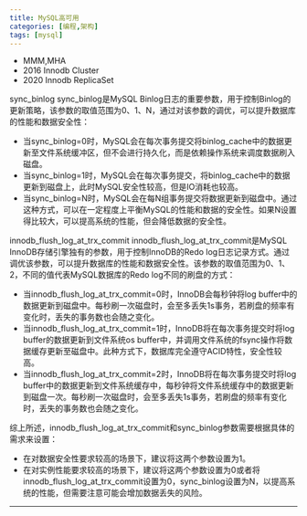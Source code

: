 ```yaml
---
title: MySQL高可用
categories: [编程,架构]
tags: [mysql]
---
```


- MMM,MHA
- 2016 Innodb Cluster
- 2020 Innodb ReplicaSet


sync_binlog
sync_binlog是MySQL Binlog日志的重要参数，用于控制Binlog的更新策略，该参数的取值范围为0、1、N，通过对该参数的调优，可以提升数据库的性能和数据安全性：
- 当sync_binlog=0时，MySQL会在每次事务提交将binlog_cache中的数据更新至文件系统缓冲区，但不会进行持久化，而是依赖操作系统来调度数据刷入磁盘。
- 当sync_binlog=1时，MySQL会在每次事务提交，将binlog_cache中的数据更新到磁盘上，此时MySQL安全性较高，但是IO消耗也较高。
- 当sync_binlog=N时，MySQL会在每N组事务提交将数据更新到磁盘中。通过这种方式，可以在一定程度上平衡MySQL的性能和数据的安全性。如果N设置得比较大，可以提高系统的性能，但会降低数据的安全性。

innodb_flush_log_at_trx_commit
innodb_flush_log_at_trx_commit是MySQL InnoDB存储引擎独有的参数，用于控制InnoDB的Redo log日志记录方式。通过调优该参数，可以提升数据库的性能和数据安全性。该参数的取值范围为0、1、2，不同的值代表MySQL数据库的Redo log不同的刷盘的方式：
- 当innodb_flush_log_at_trx_commit=0时，InnoDB会每秒钟将log buffer中的数据更新到磁盘中。每秒刷一次磁盘时，会至多丢失1s事务，若刷盘的频率有变化时，丢失的事务数也会随之变化。
- 当innodb_flush_log_at_trx_commit=1时，InnoDB将在每次事务提交时将log buffer的数据更新到文件系统os buffer中，并调用文件系统的fsync操作将数据缓存更新至磁盘中。此种方式下，数据库完全遵守ACID特性，安全性较高。
- 当innodb_flush_log_at_trx_commit=2时，InnoDB将在每次事务提交时将log buffer中的数据更新到文件系统缓存中，每秒钟将文件系统缓存中的数据更新到磁盘一次。每秒刷一次磁盘时，会至多丢失1s事务，若刷盘的频率有变化时，丢失的事务数也会随之变化。

综上所述，innodb_flush_log_at_trx_commit和sync_binlog参数需要根据具体的需求来设置：
- 在对数据安全性要求较高的场景下，建议将这两个参数设置为1。
- 在对实例性能要求较高的场景下，建议将这两个参数设置为0或者将innodb_flush_log_at_trx_commit设置为0，sync_binlog设置为N，以提高系统的性能，但需要注意可能会增加数据丢失的风险。

---
